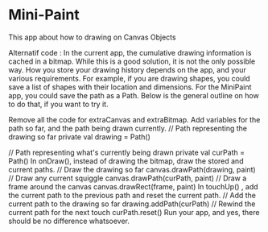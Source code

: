 # Mini-Paint
This app about how to drawing on Canvas Objects

Alternatif code :
In the current app, the cumulative drawing information is cached in a bitmap. While this is a good solution, it is not the only possible way. How you store your drawing history depends on the app, and your various requirements. For example, if you are drawing shapes, you could save a list of shapes with their location and dimensions. For the MiniPaint app, you could save the path as a Path. Below is the general outline on how to do that, if you want to try it.

Remove all the code for extraCanvas and extraBitmap.
Add variables for the path so far, and the path being drawn currently.
// Path representing the drawing so far
private val drawing = Path()

// Path representing what's currently being drawn
private val curPath = Path()
In onDraw(), instead of drawing the bitmap, draw the stored and current paths.
// Draw the drawing so far
canvas.drawPath(drawing, paint)
// Draw any current squiggle
canvas.drawPath(curPath, paint)
// Draw a frame around the canvas
canvas.drawRect(frame, paint)
In touchUp() , add the current path to the previous path and reset the current path.
// Add the current path to the drawing so far
drawing.addPath(curPath)
// Rewind the current path for the next touch
curPath.reset()
Run your app, and yes, there should be no difference whatsoever.

